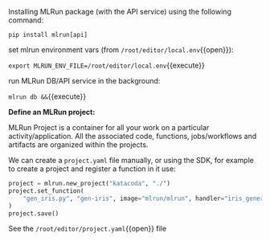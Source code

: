 Installing MLRun package (with the API service) using the following command:

`pip install mlrun[api]`

set mlrun environment vars (from `/root/editor/local.env`{{open}}):

`export MLRUN_ENV_FILE=/root/editor/local.env`{{execute}}

run MLRun DB/API service in the background:

`mlrun db &&`{{execute}}

**Define an MLRun project:**

MLRun Project is a container for all your work on a particular activity/application. All the associated code, functions, 
jobs/workflows and artifacts are organized within the projects.

We can create a `project.yaml` file manually, or using the SDK, for example to 
create a project and register a function in it use:

```python
project = mlrun.new_project("katacoda", "./")
project.set_function(
    "gen_iris.py", "gen-iris", image="mlrun/mlrun", handler="iris_generator",
)
project.save()
```

See the `/root/editor/project.yaml`{{open}} file

